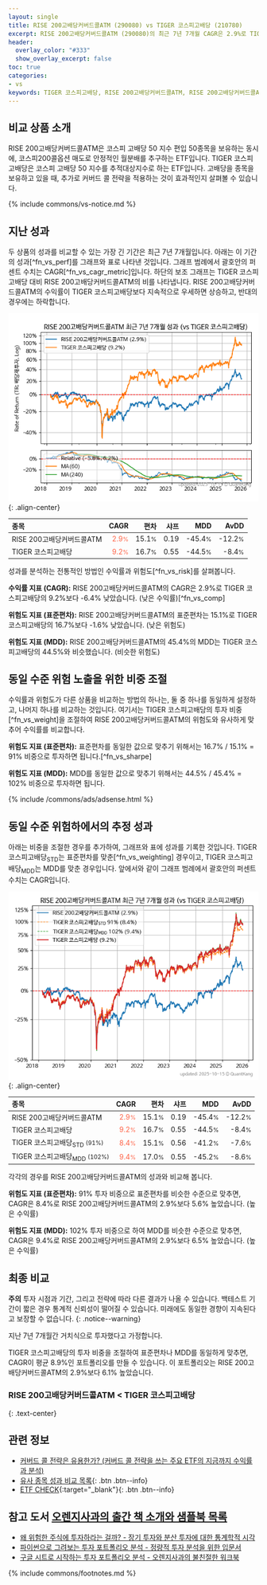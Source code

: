 ```yaml
---
layout: single
title: RISE 200고배당커버드콜ATM (290080) vs TIGER 코스피고배당 (210780)
excerpt: RISE 200고배당커버드콜ATM (290080)의 최근 7년 7개월 CAGR은 2.9%로 TIGER 코스피고배당 (210780)의 9.2%보다 -6.4% 낮았습니다.
header:
  overlay_color: "#333"
  show_overlay_excerpt: false
toc: true
categories:
- vs
keywords: TIGER 코스피고배당, RISE 200고배당커버드콜ATM, RISE 200고배당커버드콜ATM TIGER 코스피고배당 비교, 290080, 210780, 290080 290080 비교
---
```


## 비교 상품 소개


RISE 200고배당커버드콜ATM은 코스피 고배당 50 지수 편입 50종목을 보유하는 동시에, 코스피200콜옵션 매도로 안정적인 월분배를 추구하는 ETF입니다. TIGER 코스피고배당은 코스피 고배당 50 지수를 추적대상지수로 하는 ETF입니다. 고배당을 종목을 보유하고 있을 때, 추가로 커버드 콜 전략을 적용하는 것이 효과적인지 살펴볼 수 있습니다.



{% include commons/vs-notice.md %}

## 지난 성과

두 상품의 성과를 비교할 수 있는 가장 긴 기간은 최근 7년 7개월입니다. 아래는 이 기간의 성과[^fn_vs_perf]를 그래프와 표로 나타낸 것입니다.
그래프 범례에서 괄호안의 퍼센트 수치는 CAGR[^fn_vs_cagr_metric]입니다.
하단의 보조 그래프는 TIGER 코스피고배당 대비 RISE 200고배당커버드콜ATM의 비를 나타냅니다.
RISE 200고배당커버드콜ATM의 수익률이 TIGER 코스피고배당보다 지속적으로 우세하면 상승하고, 반대의 경우에는 하락합니다.

![RISE 200고배당커버드콜ATM](/vs/images/290080-vs-210780_dual.png){: .align-center}

| **종목** | **CAGR** | **편차** | **샤프** | **MDD** | **AvDD** |
| :------------ | ------: | -----------: | -------: | ------: | -------: |
| RISE 200고배당커버드콜ATM | <span style="color: tomato">2.9<small>%</small></span> | 15.1<small>%</small> | 0.19 | -45.4<small>%</small> | -12.2<small>%</small> |
| TIGER 코스피고배당 | <span style="color: tomato">9.2<small>%</small></span> | 16.7<small>%</small> | 0.55 | -44.5<small>%</small> | -8.4<small>%</small> |

<!-- more -->


성과를 분석하는 전통적인 방법인 수익률과 위험도[^fn_vs_risk]를 살펴봅니다.

**수익률 지표 (CAGR):** RISE 200고배당커버드콜ATM의 CAGR은 2.9%로 TIGER 코스피고배당의 9.2%보다 -6.4% 낮았습니다. (낮은 수익률)[^fn_vs_comp]

**위험도 지표 (표준편차):** RISE 200고배당커버드콜ATM의 표준편차는 15.1%로 TIGER 코스피고배당의 16.7%보다 -1.6% 낮았습니다. (낮은 위험도)

**위험도 지표 (MDD):** RISE 200고배당커버드콜ATM의 45.4%의 MDD는 TIGER 코스피고배당의 44.5%와 비슷했습니다. (비슷한 위험도)



## 동일 수준 위험 노출을 위한 비중 조절

수익률과 위험도가 다른 상품을 비교하는 방법의 하나는, 둘 중 하나를 동일하게 설정하고, 나머지 하나를 비교하는 것입니다.
여기서는 TIGER 코스피고배당의 투자 비중[^fn_vs_weight]을 조절하여 RISE 200고배당커버드콜ATM의 위험도와 유사하게 맞추어 수익률를 비교합니다.

**위험도 지표 (표준편차):** 표준편차를 동일한 값으로 맞추기 위해서는 16.7% / 15.1% = 91% 비중으로 투자하면 됩니다.[^fn_vs_sharpe]

**위험도 지표 (MDD):** MDD를 동일한 값으로 맞추기 위해서는 44.5% / 45.4% = 102% 비중으로 투자하면 됩니다.


{% include /commons/ads/adsense.html %}



## 동일 수준 위험하에서의 추정 성과

아래는 비중을 조절한 경우를 추가하여, 그래프와 표에 성과를 기록한 것입니다.
TIGER 코스피고배당<sub>STD</sub>는 표준편차를 맞춘[^fn_vs_weighting] 경우이고, TIGER 코스피고배당<sub>MDD</sub>는 MDD를 맞춘 경우입니다.
앞에서와 같이 그래프 범례에서 괄호안의 퍼센트 수치는 CAGR입니다.


![RISE 200고배당커버드콜ATM](/vs/images/290080-vs-210780.png){: .align-center}



| **종목** | **CAGR** | **편차** | **샤프** | **MDD** | **AvDD** |
| :------------ | ------: | -----------: | -------: | ------: | -------: |
| RISE 200고배당커버드콜ATM | <span style="color: tomato">2.9<small>%</small></span> | 15.1<small>%</small> | 0.19 | -45.4<small>%</small> | -12.2<small>%</small> |
| TIGER 코스피고배당 | <span style="color: tomato">9.2<small>%</small></span> | 16.7<small>%</small> | 0.55 | -44.5<small>%</small> | -8.4<small>%</small> |
| TIGER 코스피고배당<sub>STD</sub> <small>(91%)</small> | <span style="color: tomato">8.4<small>%</small></span> | 15.1<small>%</small> | 0.56 | -41.2<small>%</small> | -7.6<small>%</small> |
| TIGER 코스피고배당<sub>MDD</sub> <small>(102%)</small> | <span style="color: tomato">9.4<small>%</small></span> | 17.0<small>%</small> | 0.55 | -45.2<small>%</small> | -8.6<small>%</small> |



각각의 경우를 RISE 200고배당커버드콜ATM의 성과와 비교해 봅니다.

**위험도 지표 (표준편차):** 91% 투자 비중으로 표준편차를 비슷한 수준으로 맞추면, CAGR은 8.4%로 RISE 200고배당커버드콜ATM의 2.9%보다 5.6% 높았습니다. (높은 수익률)

**위험도 지표 (MDD):** 102% 투자 비중으로 하여 MDD를 비슷한 수준으로 맞추면, CAGR은 9.4%로 RISE 200고배당커버드콜ATM의 2.9%보다 6.5% 높았습니다. (높은 수익률)




## 최종 비교

**주의** 투자 시점과 기간, 그리고 전략에 따라 다른 결과가 나올 수 있습니다. 백테스트 기간이 짧은 경우 통계적 신뢰성이 떨어질 수 있습니다. 미래에도 동일한 경향이 지속된다고 보장할 수 없습니다.
{: .notice--warning}

지난 7년 7개월간 거치식으로 투자했다고 가정합니다.

TIGER 코스피고배당의 투자 비중을 조절하여 표준편차나 MDD를 동일하게 맞추면, CAGR이 평균 8.9%인 포트폴리오를 만들 수 있습니다.
이 포트폴리오는 RISE 200고배당커버드콜ATM의 2.9%보다 6.1% 높았습니다.

### RISE 200고배당커버드콜ATM &lt; TIGER 코스피고배당
{: .text-center}


## 관련 정보

- [커버드 콜 전략은 유용한가? (커버드 콜 전략을 쓰는 주요 ETF의 지금까지 수익률과 분석)](https://kongdori.tistory.com/155)
- [유사 종목 성과 비교 목록](/vs/){: .btn .btn--info}
- [ETF CHECK](https://www.etfcheck.co.kr/mobile/etpitem/210780/compare?compCode%5B%5D=290080){:target="_blank"}{: .btn .btn--info}


## 참고 도서 [오렌지사과의 출간 책 소개와 샘플북 목록](https://kongdori.tistory.com/691)

- [왜 위험한 주식에 투자하라는 걸까? - 장기 투자와 분산 투자에 대한 통계학적 시각](https://kongdori.tistory.com/421)
- [파이썬으로 그려보는 투자 포트폴리오 분석  - 정량적 투자 분석을 위한 입문서](https://kongdori.tistory.com/643)
- [구글 시트로 시작하는 투자 포트폴리오 분석 - 오렌지사과의 불친절한 워크북](https://kongdori.tistory.com/449)

{% include commons/footnotes.md %}